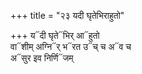 +++
title = "२३ यदी घृतेभिराहुतो"

+++
य᳓दी घृते᳓भिर् आ᳓हुतो  
वा᳓शीम् अग्नि᳓र् भ᳓रत उ᳓च् च अ᳓व च  
अ᳓सुर इव निर्णि᳓जम्